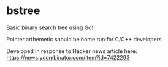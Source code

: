 bstree
======

Basic binary search tree using Go!

Pointer arthemetic should be  home run for C/C++ developers


Developed in response to Hacker news article here:
https://news.ycombinator.com/item?id=7422293
